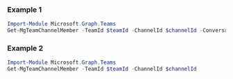 ### Example 1
```powershell
Import-Module Microsoft.Graph.Teams
Get-MgTeamChannelMember -TeamId $teamId -ChannelId $channelId -ConversationMemberId $conversationMemberId
```
### Example 2
```powershell
Import-Module Microsoft.Graph.Teams
Get-MgTeamChannelMember -TeamId $teamId -ChannelId $channelId
```
